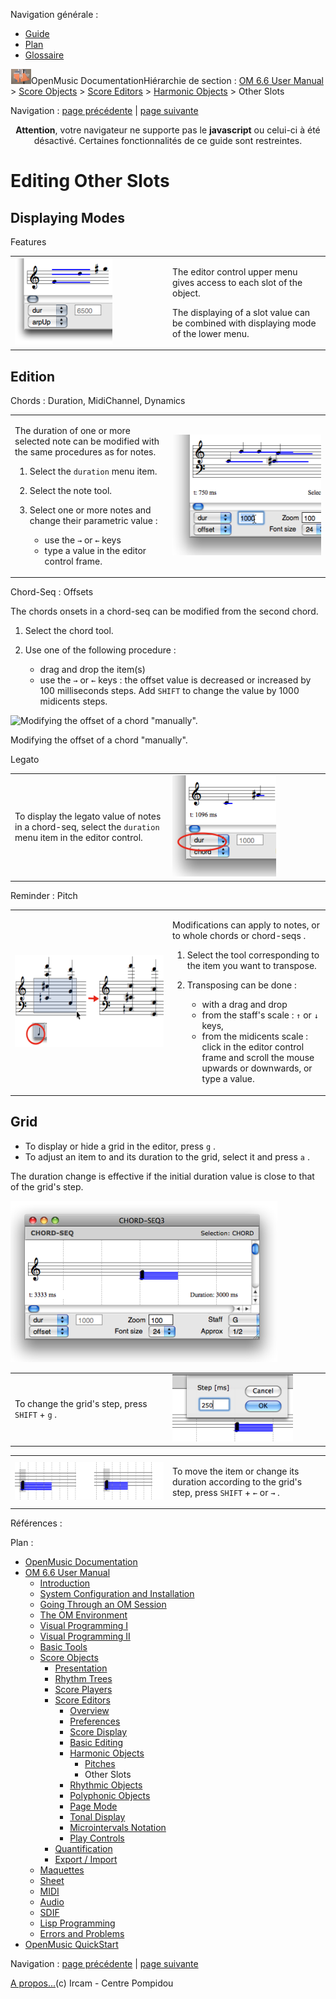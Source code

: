 <div id="tplf" class="tplPage">

<div id="tplh">

<span class="hidden">Navigation générale : </span>

  - [<span>Guide</span>](OM-Documentation.md)
  - [<span>Plan</span>](OM-Documentation_1.md)
  - [<span>Glossaire</span>](OM-Documentation_2.md)

</div>

<div id="tplt">

![empty.gif](../tplRes/page/empty.gif)![logoom1.png](../res/logoom1.png)<span class="tplTi">OpenMusic
Documentation</span><span class="sw_outStack_navRoot"><span class="hidden">Hiérarchie
de section : </span>[<span>OM 6.6 User
Manual</span>](OM-User-Manual.md)<span class="stkSep"> \>
</span>[<span>Score
Objects</span>](ScoreObjects.md)<span class="stkSep"> \>
</span>[<span>Score
Editors</span>](ScoreEditors.md)<span class="stkSep"> \>
</span>[<span>Harmonic
Objects</span>](Harmonic-Obj-Editor.md)<span class="stkSep"> \>
</span><span class="stkSel_yes"><span>Other Slots</span></span></span>

</div>

<div class="tplNav">

<span class="hidden">Navigation : </span>[<span>page
précédente</span>](Editor-Pitch.md "page précédente(Pitches)")<span class="hidden">
| </span>[<span>page
suivante</span>](Editor-Rhythm.md "page suivante(Rhythmic Objects)")

</div>

<div id="tplc" class="tplc_out_yes">

<div style="text-align: center;">

**Attention**, votre navigateur ne supporte pas le **javascript** ou
celui-ci à été désactivé. Certaines fonctionnalités de ce guide sont
restreintes.

</div>

<div class="headCo">

# <span>Editing Other Slots</span>

<div class="headCo_co">

<div>

<div class="part">

## <span>Displaying Modes</span>

<div class="part_co">

<div class="infobloc">

<div class="infobloc_ti">

<span>Features</span>

</div>

<div class="txtRes">

<table>
<colgroup>
<col style="width: 50%" />
<col style="width: 50%" />
</colgroup>
<tbody>
<tr class="odd">
<td><div class="caption">
<div class="caption_co">
<img src="../res/combine.png" width="156" height="138" alt="combine.png" />
</div>
</div></td>
<td><div class="dk_txtRes_txt txt">
<p>The editor control upper menu gives access to each slot of the object.</p>
<p>The displaying of a slot value can be combined with displaying mode of the lower menu.</p>
</div></td>
</tr>
</tbody>
</table>

</div>

</div>

</div>

</div>

<div class="part">

## <span>Edition</span>

<div class="part_co">

<div class="infobloc">

<div class="infobloc_ti">

<span>Chords : Duration, MidiChannel, Dynamics</span>

</div>

<div class="txtRes">

<table>
<colgroup>
<col style="width: 50%" />
<col style="width: 50%" />
</colgroup>
<tbody>
<tr class="odd">
<td><div class="dk_txtRes_txt txt">
<p>The duration of one or more selected note can be modified with the same procedures as for notes.</p>
<ol>
<li><p>Select the <code class="menuPath_tl">duration</code> menu item.</p></li>
<li><p>Select the note tool.</p></li>
<li><p>Select one or more notes and change their parametric value :</p>
<ul>
<li><span>use the <code class="keyboard_tl">→</code> or <code class="keyboard_tl">←</code> keys </span></li>
<li><span>type a value in the editor control frame.</span></li>
</ul></li>
</ol>
</div></td>
<td><div class="caption">
<div class="caption_co">
<img src="../res/moddur.png" width="249" height="193" alt="moddur.png" />
</div>
</div></td>
</tr>
</tbody>
</table>

</div>

</div>

<div class="infobloc">

<div class="infobloc_ti">

<span>Chord-Seq : Offsets</span>

</div>

<div class="txt">

The chords onsets in a chord-seq can be modified from the second chord.

1.  Select the chord tool.

2.  Use one of the following procedure :
    
      - <span> drag and drop the item(s) </span>
      - <span> use the `→` or `←` keys : the offset value is decreased
        or increased by 100 milliseconds steps. Add `SHIFT` to change
        the value by 1000 midicents steps.</span>

</div>

<div class="caption">

<div class="caption_co">

![Modifying the offset of a chord
"manually".](../res/movechordonset2.png)

</div>

<div class="caption_ti">

Modifying the offset of a chord "manually".

</div>

</div>

</div>

<div class="infobloc">

<div class="infobloc_ti">

<span>Legato</span>

</div>

<div class="txtRes">

<table>
<colgroup>
<col style="width: 50%" />
<col style="width: 50%" />
</colgroup>
<tbody>
<tr class="odd">
<td><div class="dk_txtRes_txt txt">
<p>To display the legato value of notes in a chord-seq, select the <code class="menuPath_tl">duration</code> menu item in the editor control.</p>
</div></td>
<td><div class="caption">
<div class="caption_co">
<img src="../res/legato1.png" width="166" height="162" alt="legato1.png" />
</div>
</div></td>
</tr>
</tbody>
</table>

</div>

</div>

<div class="bloc note">

<div class="bloc_ti note_ti">

<span>Reminder : Pitch</span>

</div>

<div class="txtRes">

<table>
<colgroup>
<col style="width: 50%" />
<col style="width: 50%" />
</colgroup>
<tbody>
<tr class="odd">
<td><div class="caption">
<div class="caption_co">
<a href="../res/transposechord3.png" class="overLnk" title="Cliquez pour agrandir"><img src="../res/transposechord3_1.png" width="300" height="147" alt="transposechord3_1.png" /></a>
</div>
</div></td>
<td><div class="dk_txtRes_txt txt">
<p>Modifications can apply to notes, or to whole chords or chord-seqs .</p>
<ol>
<li><p>Select the tool corresponding to the item you want to transpose.</p></li>
<li><p>Transposing can be done :</p>
<ul>
<li><span>with a drag and drop</span></li>
<li><span>from the staff's scale : <code class="keyboard_tl">↑</code> or <code class="keyboard_tl">↓</code> keys,</span></li>
<li><span>from the midicents scale : click in the editor control frame and scroll the mouse upwards or downwards, or type a value.</span></li>
</ul></li>
</ol>
</div></td>
</tr>
</tbody>
</table>

</div>

</div>

</div>

</div>

<div class="part">

## <span>Grid</span>

<div class="part_co">

<div class="infobloc">

<div class="txt">

  - <span>To display or hide a grid in the editor, press `g` .</span>
  - <span>To adjust an item to and its duration to the grid, select it
    and press `a` .</span>

The duration change is effective if the initial duration value is close
to that of the grid's step.

</div>

<div class="caption">

<div class="caption_co">

![grid1.png](../res/grid1.png)

</div>

</div>

<div class="txtRes">

<table>
<colgroup>
<col style="width: 50%" />
<col style="width: 50%" />
</colgroup>
<tbody>
<tr class="odd">
<td><div class="dk_txtRes_txt txt">
<p>To change the grid's step, press <code class="keyboard_tl">SHIFT</code> + <code class="keyboard_tl">g</code> .</p>
</div></td>
<td><div class="caption">
<div class="caption_co">
<img src="../res/grid2.png" width="193" height="108" alt="grid2.png" />
</div>
</div></td>
</tr>
</tbody>
</table>

</div>

<div class="txtRes">

<table>
<colgroup>
<col style="width: 50%" />
<col style="width: 50%" />
</colgroup>
<tbody>
<tr class="odd">
<td><div class="caption">
<div class="caption_co">
<img src="../res/durgrid.png" width="289" height="60" alt="durgrid.png" />
</div>
</div></td>
<td><div class="dk_txtRes_txt txt">
<p>To move the item or change its duration according to the grid's step, press <code class="keyboard_tl">SHIFT</code> + <code class="keyboard_tl">←</code> or <code class="keyboard_tl">→</code> .</p>
</div></td>
</tr>
</tbody>
</table>

</div>

</div>

</div>

</div>

</div>

</div>

</div>

<span class="hidden">Références : </span>

</div>

<div id="tplo" class="tplo_out_yes">

<div class="tplOTp">

<div class="tplOBm">

<div id="mnuFrm">

<span class="hidden">Plan :</span>

<div id="mnuFrmUp" onmouseout="menuScrollTiTask.fSpeed=0;" onmouseover="if(menuScrollTiTask.fSpeed&gt;=0) {menuScrollTiTask.fSpeed=-2; scTiLib.addTaskNow(menuScrollTiTask);}" onclick="menuScrollTiTask.fSpeed-=2;" style="display: none;">

<span id="mnuFrmUpLeft">[](#)</span><span id="mnuFrmUpCenter"></span><span id="mnuFrmUpRight"></span>

</div>

<div id="mnuScroll">

  - [<span>OpenMusic Documentation</span>](OM-Documentation.md)
  - [<span>OM 6.6 User Manual</span>](OM-User-Manual.md)
      - [<span>Introduction</span>](00-Sommaire.md)
      - [<span>System Configuration and
        Installation</span>](Installation.md)
      - [<span>Going Through an OM Session</span>](Goingthrough.md)
      - [<span>The OM Environment</span>](Environment.md)
      - [<span>Visual Programming I</span>](BasicVisualProgramming.md)
      - [<span>Visual Programming
        II</span>](AdvancedVisualProgramming.md)
      - [<span>Basic Tools</span>](BasicObjects.md)
      - [<span>Score Objects</span>](ScoreObjects.md)
          - [<span>Presentation</span>](Score-Objects-Intro.md)
          - [<span>Rhythm Trees</span>](RT.md)
          - [<span>Score Players</span>](ScorePlayer.md)
          - [<span>Score Editors</span>](ScoreEditors.md)
              - [<span>Overview</span>](Editor-Overview.md)
              - [<span>Preferences</span>](Editors-Prefs.md)
              - [<span>Score Display</span>](Editor-Display.md)
              - [<span>Basic Editing</span>](Editor-Basics.md)
              - [<span>Harmonic Objects</span>](Harmonic-Obj-Editor.md)
                  - [<span>Pitches</span>](Editor-Pitch.md)
                  - <span id="i3" class="outLeftSel_yes"><span>Other
                    Slots</span></span>
              - [<span>Rhythmic Objects</span>](Editor-Rhythm.md)
              - [<span>Polyphonic Objects</span>](Poly-Multi-Editor.md)
              - [<span>Page Mode</span>](Editor-PageMode.md)
              - [<span>Tonal Display</span>](Editor-Tonality.md)
              - [<span>Microintervals
                Notation</span>](Editor-Microintervals.md)
              - [<span>Play Controls</span>](Editor-Play.md)
          - [<span>Quantification</span>](Quantification.md)
          - [<span>Export / Import</span>](ImportExport.md)
      - [<span>Maquettes</span>](Maquettes.md)
      - [<span>Sheet</span>](Sheet.md)
      - [<span>MIDI</span>](MIDI.md)
      - [<span>Audio</span>](Audio.md)
      - [<span>SDIF</span>](SDIF.md)
      - [<span>Lisp Programming</span>](Lisp.md)
      - [<span>Errors and Problems</span>](errors.md)
  - [<span>OpenMusic QuickStart</span>](QuickStart-Chapters.md)

</div>

<div id="mnuFrmDown" onmouseout="menuScrollTiTask.fSpeed=0;" onmouseover="if(menuScrollTiTask.fSpeed&lt;=0) {menuScrollTiTask.fSpeed=2; scTiLib.addTaskNow(menuScrollTiTask);}" onclick="menuScrollTiTask.fSpeed+=2;" style="display: none;">

<span id="mnuFrmDownLeft">[](#)</span><span id="mnuFrmDownCenter"></span><span id="mnuFrmDownRight"></span>

</div>

</div>

</div>

</div>

</div>

<div class="tplNav">

<span class="hidden">Navigation : </span>[<span>page
précédente</span>](Editor-Pitch.md "page précédente(Pitches)")<span class="hidden">
| </span>[<span>page
suivante</span>](Editor-Rhythm.md "page suivante(Rhythmic Objects)")

</div>

<div id="tplb">

[<span>A propos...</span>](OM-Documentation_3.md)(c) Ircam - Centre
Pompidou

</div>

</div>
